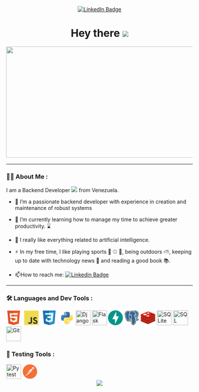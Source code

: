<!--
**freddyB19/freddyB19** is a ✨ _special_ ✨ repository because its `README.md` (this file) appears on your GitHub profile.

Here are some ideas to get you started:

- 🔭 I’m currently working on ...
- 🌱 I’m currently learning ...
- 👯 I’m looking to collaborate on ...
- 🤔 I’m looking for help with ...
- 💬 Ask me about ...
- 📫 How to reach me: ...
- 😄 Pronouns: ...
- ⚡ Fun fact: ...
-->
<div id="header" align="center">
  <div id="badges">
    <a href="https://www.linkedin.com/in/freddy-bolivar-backend645/">
      <img src="https://img.shields.io/badge/LinkedIn-blue?style=for-the-badge&logo=linkedin&logoColor=white" alt="LinkedIn Badge"/>
    </a>
  </div>
  <h1>
  Hey there
  <img src="https://media.giphy.com/media/hvRJCLFzcasrR4ia7z/giphy.gif" width="30px"/>
  </h1>
</div>
<div align="center">
  <img src="https://media.giphy.com/media/dWesBcTLavkZuG35MI/giphy.gif" width="600" height="300"/>
</div>

---
### :man_technologist: About Me :
I am a Backend Developer <img src="https://media.giphy.com/media/WUlplcMpOCEmTGBtBW/giphy.gif" width="30"> from Venezuela.
- :telescope: I’m a passionate backend developer with experience in creation and maintenance of robust systems

- :seedling: I’m currently learning how to manage my time to achieve greater productivity. :hourglass:
- :eyes: I really like everything related to artificial intelligence.

- :zap: In my free time, I like playing sports :runner: :baseball: :basketball:, being outdoors :partly_sunny:, keeping up to date with technology news :newspaper: and reading a good book :books:.

- :mailbox:How to reach me: [![Linkedin Badge](https://img.shields.io/badge/-Freddy-blue?style=flat&logo=Linkedin&logoColor=white)](https://www.linkedin.com/in/freddy-bolivar-backend645)

---

### :hammer_and_wrench: Languages and Dev Tools :
<div>
  <img src="https://github.com/devicons/devicon/blob/master/icons/html5/html5-original.svg" title="HTML5" alt="HTML" width="40" height="40"/>&nbsp;
  <img src="https://github.com/devicons/devicon/blob/master/icons/javascript/javascript-original.svg" title="JavaScript" alt="JavaScript" width="40" height="40"/>&nbsp;
  <img src="https://github.com/devicons/devicon/blob/master/icons/css3/css3-original.svg" title="CSS3" alt="CSS3" width="40" height="40"/>&nbsp;
  <img src="https://github.com/devicons/devicon/blob/master/icons/python/python-original.svg" title="Python" **alt="Python" width="40" height="40"/>
  <img src="https://devicon-website.vercel.app/api/django/plain.svg?color=%23EBF4F1" title="Django" **alt="Django" width="40" height="40"/>
  <img src="https://devicon-website.vercel.app/api/flask/original.svg?color=%23E7E6E6" title="Flask" **alt="Flask" width="40" height="40"/>
  <img src="https://github.com/devicons/devicon/blob/master/icons/fastapi/fastapi-original.svg" title="FastAPI"  alt="FastAPI" width="40" height="40"/>
  <img src="https://github.com/devicons/devicon/blob/master/icons/postgresql/postgresql-original.svg" title="Postgresql"  alt="Postgresql" width="40" height="40"/>
  <img src="https://github.com/devicons/devicon/blob/master/icons/redis/redis-original.svg" title="Redis"  alt="Redis" width="40" height="40"/>
  <img src="https://devicon-website.vercel.app/api/sqlite/original.svg" title="SQLite" **alt="SQLite" width="40" height="40"/>
  <img src="https://devicon-website.vercel.app/api/sqlalchemy/plain.svg?color=%23ECECEC" title="SQL Alchemy" **alt="SQL Alchemy" width="40" height="40" />
  <img src="https://devicon-website.vercel.app/api/git/original.svg"  title="Git" **alt="Git" width="40" height="40"/>
</div>

### 🐞 Testing Tools :
<div>
  <img src="https://devicon-website.vercel.app/api/pytest/original.svg" title="Pytest" **alt="Pytest" width="40" height="40"/>
  <img src="https://github.com/devicons/devicon/blob/master/icons/postman/postman-original.svg" title="Postman" **alt="Postman" width="40" height="40"/>
</div>

<div align="center">
  <img src="https://media.giphy.com/media/v1.Y2lkPTc5MGI3NjExNWlzajNxbWFxc3oxbGh6enluZW50azJ4eGJ6dmlvZmk5NHNzZThzdSZlcD12MV9naWZzX3NlYXJjaCZjdD1n/HzPtbOKyBoBFsK4hyc/giphy.gif" width="100"/>
</div>  
